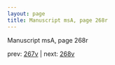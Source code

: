 ```yaml
---
layout: page
title: Manuscript msA, page 268r
---
```


Manuscript msA, page 268r

prev:  [267v](../267v) | next:  [268v](../268v)